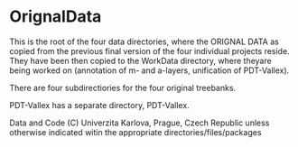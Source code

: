 # OrignalData
This is the root of the four data directories, where the ORIGNAL DATA as
copied from the previous final version of the four individual projects reside.
They have been then copied to the WorkData directory, where theyare being worked 
on (annotation of m- and  a-layers, unification of PDT-Vallex).

There are four subdirectiories for the four original treebanks.

PDT-Vallex has a separate directory, PDT-Vallex.

Data and Code  (C) Univerzita Karlova, Prague, Czech Republic
unless otherwise indicated witin the appropriate directories/files/packages
